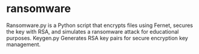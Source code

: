 # ransomware
Ransomware.py is a Python script that encrypts files using Fernet, secures the key with RSA, and simulates a ransomware attack for educational purposes.  Keygen.py Generates RSA key pairs for secure encryption key management.
